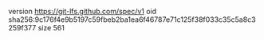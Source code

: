 version https://git-lfs.github.com/spec/v1
oid sha256:9c176f4e9b5197c59fbeb2ba1ea6f46787e71c125f38f033c35c5a8c3259f377
size 561

